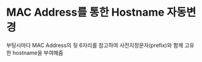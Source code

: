 # MAC Address를 통한 Hostname 자동변경

부팅시마다 MAC Address의 뒷 6자리를 참고하여 사전지정문자(prefix)와 함께 고유한 hostname을 부여해줌
